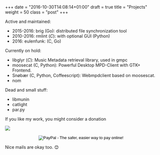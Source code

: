 +++
date = "2016-10-30T14:08:14+01:00"
draft = true
title = "Projects"
weight = 50
class = "post"
+++

Active and maintained:

* 2015-2016: brig (Go): distributed file synchronization tool
* 2010-2016: rmlint (*C*): with optional GUI (Python)
* 2016: eulenfunk: (C, Go)

Currently on hold:

* libglyr (*C*): Music Metadata retrieval library, used in gmpc
* moosecat (C, Python):  Powerful Desktop MPD-Client with GTK+ Frontend.
* Snøbær (C, Python, Coffeescript): Webmpdclient based on moosescat.
* nom

Dead and small stuff:

* libmunin
* catlight
* par.py

If you like my work, you might consider a donation

<a href="http://flattr.com/thing/302682/libglyr"><img src="http://api.flattr.com/button/flattr-badge-large.png" /></a>
<center>
   <form action="https://www.paypal.com/cgi-bin/webscr" method="post">
	   <input type="hidden" name="cmd" value="_s-xclick">
	   <input type="hidden" name="hosted_button_id" value="JXCXKRMS8EDVC">
	   <input type="image" src="https://www.paypalobjects.com/en_US/i/btn/btn_donate_SM.gif" border="0" name="submit" alt="PayPal - The safer, easier way to pay online!">
	   <img alt="" border="0" src="https://www.paypalobjects.com/de_DE/i/scr/pixel.gif" width="1" height="1">
   </form>
</center>

Nice mails are okay too. 😊
